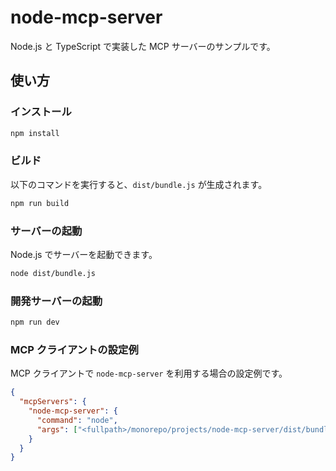 # node-mcp-server

Node.js と TypeScript で実装した MCP サーバーのサンプルです。

## 使い方

### インストール

```sh
npm install
```

### ビルド

以下のコマンドを実行すると、`dist/bundle.js` が生成されます。

```sh
npm run build
```

### サーバーの起動

Node.js でサーバーを起動できます。

```sh
node dist/bundle.js
```

### 開発サーバーの起動

```sh
npm run dev
```

### MCP クライアントの設定例

MCP クライアントで `node-mcp-server` を利用する場合の設定例です。

```json
{
  "mcpServers": {
    "node-mcp-server": {
      "command": "node",
      "args": ["<fullpath>/monorepo/projects/node-mcp-server/dist/bundle.js"]
    }
  }
}
```
